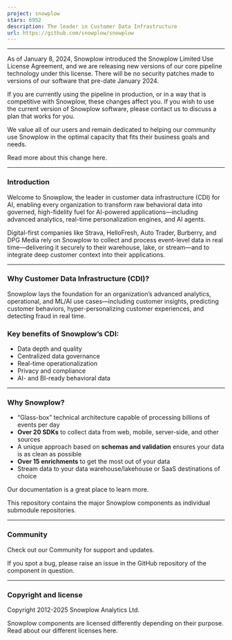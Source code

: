 ```yaml
---
project: snowplow
stars: 6952
description: The leader in Customer Data Infrastructure
url: https://github.com/snowplow/snowplow
---
```


* * *

As of January 8, 2024, Snowplow introduced the Snowplow Limited Use License Agreement, and we are releasing new versions of our core pipeline technology under this license. There will be no security patches made to versions of our software that pre-date January 2024.

If you are currently using the pipeline in production, or in a way that is competitive with Snowplow, these changes affect you. If you wish to use the current version of Snowplow software, please contact us to discuss a plan that works for you.

We value all of our users and remain dedicated to helping our community use Snowplow in the optimal capacity that fits their business goals and needs.

Read more about this change here.

* * *

### Introduction

Welcome to Snowplow, the leader in customer data infrastructure (CDI) for AI, enabling every organization to transform raw behavioral data into governed, high-fidelity fuel for AI-powered applications—including advanced analytics, real-time personalization engines, and AI agents.

Digital-first companies like Strava, HelloFresh, Auto Trader, Burberry, and DPG Media rely on Snowplow to collect and process event-level data in real time—delivering it securely to their warehouse, lake, or stream—and to integrate deep customer context into their applications.

* * *

### Why Customer Data Infrastructure (CDI)?

Snowplow lays the foundation for an organization’s advanced analytics, operational, and ML/AI use cases—including customer insights, predicting customer behaviors, hyper-personalizing customer experiences, and detecting fraud in real time.

### Key benefits of Snowplow’s CDI:

-   Data depth and quality
-   Centralized data governance
-   Real-time operationalization
-   Privacy and compliance
-   AI- and BI-ready behavioral data

* * *

### Why Snowplow?

-   “Glass-box” technical architecture capable of processing billions of events per day
-   **Over 20 SDKs** to collect data from web, mobile, server-side, and other sources
-   A unique approach based on **schemas and validation** ensures your data is as clean as possible
-   **Over 15 enrichments** to get the most out of your data
-   Stream data to your data warehouse/lakehouse or SaaS destinations of choice

Our documentation is a great place to learn more.

This repository contains the major Snowplow components as individual submodule repositories.

* * *

### Community

Check out our Community for support and updates.

If you spot a bug, please raise an issue in the GitHub repository of the component in question.

* * *

### Copyright and license

Copyright 2012-2025 Snowplow Analytics Ltd.

Snowplow components are licensed differently depending on their purpose. Read about our different licenses here.
